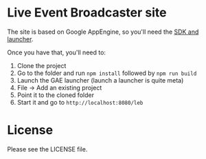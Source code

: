 # Live Event Broadcaster site

The site is based on Google AppEngine, so you'll need the [SDK and launcher](https://cloud.google.com/appengine/downloads).

Once you have that, you'll need to:

1. Clone the project
2. Go to the folder and run `npm install` followed by `npm run build`
3. Launch the GAE launcher (launch a launcher is quite meta)
4. File -> Add an existing project
5. Point it to the cloned folder
6. Start it and go to `http://localhost:8080/leb`

# License

Please see the LICENSE file.
